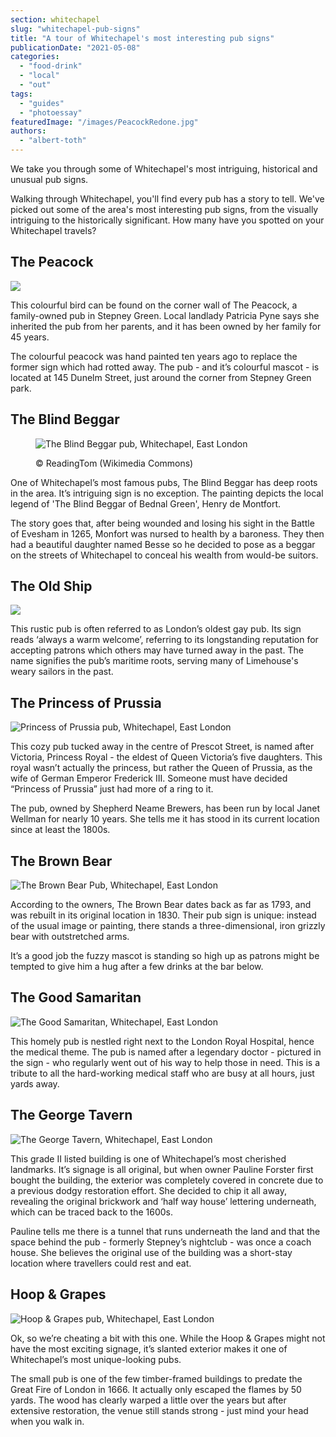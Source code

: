 ```yaml
---
section: whitechapel
slug: "whitechapel-pub-signs"
title: "A tour of Whitechapel's most interesting pub signs"
publicationDate: "2021-05-08"
categories: 
  - "food-drink"
  - "local"
  - "out"
tags: 
  - "guides"
  - "photoessay"
featuredImage: "/images/PeacockRedone.jpg"
authors: 
  - "albert-toth"
---
```


We take you through some of Whitechapel's most intriguing, historical and unusual pub signs.

Walking through Whitechapel, you'll find every pub has a story to tell. We've picked out some of the area's most interesting pub signs, from the visually intriguing to the historically significant. How many have you spotted on your Whitechapel travels?

## The Peacock

![](/images/PeacockRedone-1024x683.jpg)

This colourful bird can be found on the corner wall of The Peacock, a family-owned pub in Stepney Green. Local landlady Patricia Pyne says she inherited the pub from her parents, and it has been owned by her family for 45 years.

The colourful peacock was hand painted ten years ago to replace the former sign which had rotted away. The pub - and it’s colourful mascot - is located at 145 Dunelm Street, just around the corner from Stepney Green park.

## The Blind Beggar

<figure>

![The Blind Beggar pub, Whitechapel, East London](/images/BlindBeggar-1024x683.jpg)

<figcaption>

© ReadingTom (Wikimedia Commons)

</figcaption>

</figure>

One of Whitechapel’s most famous pubs, The Blind Beggar has deep roots in the area. It’s intriguing sign is no exception. The painting depicts the local legend of 'The Blind Beggar of Bednal Green', Henry de Montfort.

The story goes that, after being wounded and losing his sight in the Battle of Evesham in 1265, Monfort was nursed to health by a baroness. They then had a beautiful daughter named Besse so he decided to pose as a beggar on the streets of Whitechapel to conceal his wealth from would-be suitors.

## The Old Ship

![](/images/OldShipRedone-1024x683.jpg)

This rustic pub is often referred to as London’s oldest gay pub. Its sign reads ‘always a warm welcome’, referring to its longstanding reputation for accepting patrons which others may have turned away in the past. The name signifies the pub’s maritime roots, serving many of Limehouse's weary sailors in the past.

## The Princess of Prussia

![Princess of Prussia pub, Whitechapel, East London](/images/PrincessOfPrussia-1024x683.jpg)

This cozy pub tucked away in the centre of Prescot Street, is named after Victoria, Princess Royal - the eldest of Queen Victoria’s five daughters. This royal wasn’t actually the princess, but rather the Queen of Prussia, as the wife of German Emperor Frederick III. Someone must have decided “Princess of Prussia” just had more of a ring to it.

The pub, owned by Shepherd Neame Brewers, has been run by local Janet Wellman for nearly 10 years. She tells me it has stood in its current location since at least the 1800s.

## The Brown Bear

![The Brown Bear Pub, Whitechapel, East London](/images/BrownBear-1024x683.jpg)

According to the owners, The Brown Bear dates back as far as 1793, and was rebuilt in its original location in 1830. Their pub sign is unique: instead of the usual image or painting, there stands a three-dimensional, iron grizzly bear with outstretched arms.

It’s a good job the fuzzy mascot is standing so high up as patrons might be tempted to give him a hug after a few drinks at the bar below.

## The Good Samaritan

![The Good Samaritan, Whitechapel, East London](/images/GoodSamaritan-1024x683.jpg)

This homely pub is nestled right next to the London Royal Hospital, hence the medical theme. The pub is named after a legendary doctor - pictured in the sign - who regularly went out of his way to help those in need. This is a tribute to all the hard-working medical staff who are busy at all hours, just yards away.

## The George Tavern

![The George Tavern, Whitechapel, East London](/images/GeorgeTavern-1024x683.jpg)

This grade II listed building is one of Whitechapel’s most cherished landmarks. It’s signage is all original, but when owner Pauline Forster first bought the building, the exterior was completely covered in concrete due to a previous dodgy restoration effort. She decided to chip it all away, revealing the original brickwork and ‘half way house’ lettering underneath, which can be traced back to the 1600s.

Pauline tells me there is a tunnel that runs underneath the land and that the space behind the pub - formerly Stepney’s nightclub - was once a coach house. She believes the original use of the building was a short-stay location where travellers could rest and eat.

## Hoop & Grapes

![Hoop & Grapes pub, Whitechapel, East London](/images/HoopGrapes-1024x683.jpg)

Ok, so we’re cheating a bit with this one. While the Hoop & Grapes might not have the most exciting signage, it’s slanted exterior makes it one of Whitechapel’s most unique-looking pubs.

The small pub is one of the few timber-framed buildings to predate the Great Fire of London in 1666. It actually only escaped the flames by 50 yards. The wood has clearly warped a little over the years but after extensive restoration, the venue still stands strong - just mind your head when you walk in.
